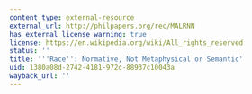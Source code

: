 ```yaml
---
content_type: external-resource
external_url: http://philpapers.org/rec/MALRNN
has_external_license_warning: true
license: https://en.wikipedia.org/wiki/All_rights_reserved
status: ''
title: '''Race'': Normative, Not Metaphysical or Semantic'
uid: 1380a08d-2742-4181-972c-88937c10043a
wayback_url: ''
---
```

